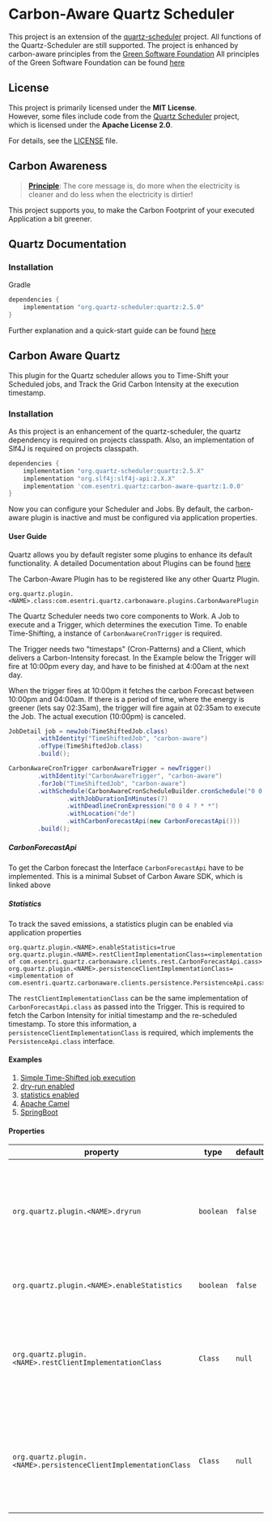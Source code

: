 # Carbon-Aware Quartz Scheduler

This project is an extension of
the [quartz-scheduler](https://github.com/quartz-scheduler/quartz/blob/main/docs/index.adoc) project.
All functions of the Quartz-Scheduler are still supported.
The project is enhanced by carbon-aware principles from
the [Green Software Foundation](https://greensoftware.foundation/)
All principles of the Green Software Foundation can be found [here](https://learn.greensoftware.foundation/)

## License

This project is primarily licensed under the **MIT License**.  
However, some files include code from the [Quartz Scheduler](https://github.com/quartz-scheduler/quartz/blob/main/docs/index.adoc) project,  
which is licensed under the **Apache License 2.0**.

For details, see the [LICENSE](LICENSE) file.

## Carbon Awareness

> **[Principle](https://learn.greensoftware.foundation/carbon-awareness)**:
> The core message is, do more when the electricity is cleaner and do less when the electricity is dirtier!

This project supports you, to make the Carbon Footprint of your executed Application a bit greener.

## Quartz Documentation

### Installation

Gradle

```groovy
dependencies {
    implementation "org.quartz-scheduler:quartz:2.5.0"
}
```

Further explanation and a quick-start guide can be
found [here](https://github.com/quartz-scheduler/quartz/blob/main/docs/quick-start-guide.adoc)

## Carbon Aware Quartz

This plugin for the Quartz scheduler allows you to Time-Shift your Scheduled jobs, and Track the Grid Carbon Intensity
at the execution timestamp.

### Installation

As this project is an enhancement of the quartz-scheduler, the quartz dependency is required on projects classpath.
Also, an implementation of Slf4J is required on projects classpath.
```groovy
dependencies {
    implementation "org.quartz-scheduler:quartz:2.5.X"
    implementation "org.slf4j:slf4j-api:2.X.X"
    implementation 'com.esentri.quartz:carbon-aware-quartz:1.0.0'
}
```

Now you can configure your Scheduler and Jobs. By default, the carbon-aware plugin is inactive and must be configured via
application properties.

#### User Guide

Quartz allows you by default register some plugins to enhance its default functionality.
A detailed Documentation about Plugins can be
found [here](https://github.com/quartz-scheduler/quartz/blob/main/docs/configuration.adoc#configuration-of-plug-ins-add-functionality-to-your-scheduler)

The Carbon-Aware Plugin has to be registered like any other Quartz Plugin.

```properties
org.quartz.plugin.<NAME>.class:com.esentri.quartz.carbonaware.plugins.CarbonAwarePlugin
```

The Quartz Scheduler needs two core components to Work. A Job to execute and a Trigger, which determines the execution
Time.
To enable Time-Shifting, a instance of `CarbonAwareCronTrigger` is required.

The Trigger needs two "timestaps" (Cron-Patterns) and a Client, which delivers a Carbon-Intensity forecast.
In the Example below the Trigger will fire at 10:00pm every day, and have to be finished at 4:00am at the next day.

When the trigger fires at 10:00pm it fetches the carbon Forecast between 10:00pm and 04:00am. If there is a period of
time,
where the energy is greener (lets say 02:35am), the trigger will fire again at 02:35am to execute the Job.
The actual execution (10:00pm) is canceled.

```java
JobDetail job = newJob(TimeShiftedJob.class)
        .withIdentity("TimeShiftedJob", "carbon-aware")
        .ofType(TimeShiftedJob.class)
        .build();

CarbonAwareCronTrigger carbonAwareTrigger = newTrigger()
        .withIdentity("CarbonAwareTrigger", "carbon-aware")
        .forJob("TimeShiftedJob", "carbon-aware")
        .withSchedule(CarbonAwareCronScheduleBuilder.cronSchedule("0 0 22 ? * *")
                .withJobDurationInMinutes(7)
                .withDeadlineCronExpression("0 0 4 ? * *")
                .withLocation("de")
                .withCarbonForecastApi(new CarbonForecastApi()))
        .build();
```

##### CarbonForecastApi

To get the Carbon forecast the Interface `CarbonForecastApi` have to be implemented.
This is a minimal Subset of Carbon Aware SDK, which is linked above

##### Statistics

To track the saved emissions, a statistics plugin can be enabled via application properties

```properties
org.quartz.plugin.<NAME>.enableStatistics=true
org.quartz.plugin.<NAME>.restClientImplementationClass=<implementation of com.esentri.quartz.carbonaware.clients.rest.CarbonForecastApi.cass>
org.quartz.plugin.<NAME>.persistenceClientImplementationClass=<implementation of com.esentri.quartz.carbonaware.clients.persistence.PersistenceApi.cass>
```

The `restClientImplementationClass` can be the same implementation of `CarbonForecastApi.class` as passed into the Trigger. 
This is required to fetch the Carbon Intensity for initial timestamp and the re-scheduled timestamp.
To store this information, a `persistenceClientImplementationClass` is required, which implements the `PersistenceApi.class` interface.

#### Examples

1. [Simple Time-Shifted job execution](./examples/src/main/java/com/esentri/quartz/example1/readme.md)
2. [dry-run enabled](./examples/src/main/java/com/esentri/quartz/example2/readme.md)
3. [statistics enabled](./examples/src/main/java/com/esentri/quartz/example2/readme.md)
4. [Apache Camel](./examples/src/main/java/com/esentri/quartz/camelexample/readme.md)
5. [SpringBoot](./examples/src/main/java/com/esentri/quartz/springboot/readme.md)

#### Properties

| property                                                        | type      | default | description                                                                                                                                                                                                      |
|-----------------------------------------------------------------|-----------|---------|------------------------------------------------------------------------------------------------------------------------------------------------------------------------------------------------------------------|
| `org.quartz.plugin.<NAME>.dryrun`                               | `boolean` | `false` | Enables the dryrun feature. The CarbonAwareCronTrigger will determine a better execution time, but the Job will **not** be re-scheduled. All statistics feature will also work in combination with this feature. |
| `org.quartz.plugin.<NAME>.enableStatistics`                     | `boolean` | `false` | Enables the statisctis feature. To persist the information about the saved carbon intensity.                                                                                                                     |
| `org.quartz.plugin.<NAME>.restClientImplementationClass`        | `Class`   | `null`  | The implementation class for the `CarbonForecastApi.class` used in statistics feature. Only required, `enableStatistics=true`. Implementation Class have to provide a default constructor, for instantiation.    |
| `org.quartz.plugin.<NAME>.persistenceClientImplementationClass` | `Class`   | `null`  | The implementation class for the `PersistenceApi.class` used in statistics feature. Only required, `enableStatistics=true`. Implementation Class have to provide a default constructor, for instantiation.       |                                                                                                                                                                                                      |
